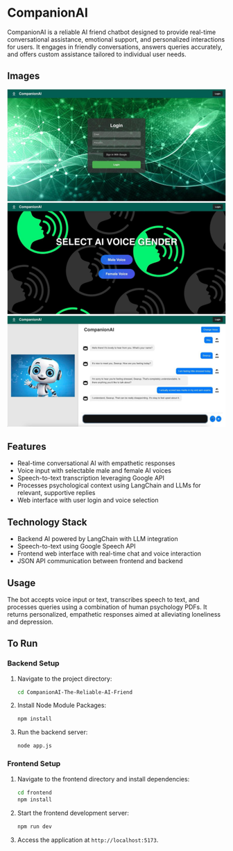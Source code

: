 # CompanionAI

CompanionAI is a reliable AI friend chatbot designed to provide real-time conversational assistance, emotional support, and personalized interactions for users. It engages in friendly conversations, answers queries accurately, and offers custom assistance tailored to individual user needs.

## Images

![Login Page](img/Login.jpeg)  
![AI Voice Select Page](img/Voice_Select.jpeg)  
![Chatbot](img/Chatbot.jpeg)  


## Features

- Real-time conversational AI with empathetic responses  
- Voice input with selectable male and female AI voices  
- Speech-to-text transcription leveraging Google API  
- Processes psychological context using LangChain and LLMs for relevant, supportive replies  
- Web interface with user login and voice selection  

## Technology Stack

- Backend AI powered by LangChain with LLM integration  
- Speech-to-text using Google Speech API  
- Frontend web interface with real-time chat and voice interaction  
- JSON API communication between frontend and backend  

## Usage

The bot accepts voice input or text, transcribes speech to text, and processes queries using a combination of human psychology PDFs. It returns personalized, empathetic responses aimed at alleviating loneliness and depression.

## To Run

### Backend Setup

1. Navigate to the project directory:
   ```bash
   cd CompanionAI-The-Reliable-AI-Friend
   ```
2. Install Node Module Packages:
   ```bash
   npm install
   ```
3. Run the backend server:
   ```bash
   node app.js
   ```

### Frontend Setup

1. Navigate to the frontend directory and install dependencies:
   ```bash
   cd frontend
   npm install
   ```
2. Start the frontend development server:
   ```bash
   npm run dev
   ```
3. Access the application at `http://localhost:5173`.
